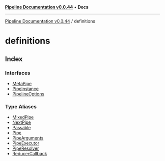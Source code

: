 [**Pipeline Documentation v0.0.44**](../README.md) • **Docs**

***

[Pipeline Documentation v0.0.44](../modules.md) / definitions

# definitions

## Index

### Interfaces

- [MetaPipe](interfaces/MetaPipe.md)
- [PipeInstance](interfaces/PipeInstance.md)
- [PipelineOptions](interfaces/PipelineOptions.md)

### Type Aliases

- [MixedPipe](type-aliases/MixedPipe.md)
- [NextPipe](type-aliases/NextPipe.md)
- [Passable](type-aliases/Passable.md)
- [Pipe](type-aliases/Pipe.md)
- [PipeArguments](type-aliases/PipeArguments.md)
- [PipeExecutor](type-aliases/PipeExecutor.md)
- [PipeResolver](type-aliases/PipeResolver.md)
- [ReducerCallback](type-aliases/ReducerCallback.md)

